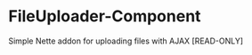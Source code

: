 FileUploader-Component
======================

Simple Nette addon for uploading files with AJAX [READ-ONLY]